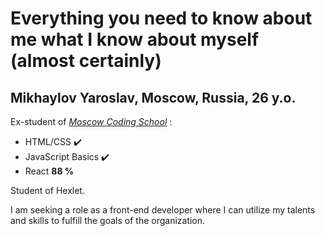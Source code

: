 # Everything you need to know about me what I know about myself (almost certainly)

## Mikhaylov Yaroslav, Moscow, Russia, 26 y.o.

Ex-student of [_Moscow Coding School_](https://moscoding.ru/) :
* HTML/CSS ✔️
* JavaScript Basics ✔️
* React **88 %**

Student of Hexlet.

I am seeking a role as a front-end developer where I can utilize my talents and skills to fulfill the goals of the organization.
